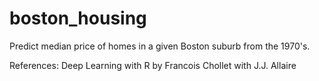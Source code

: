 # boston_housing
Predict median price of homes in a given Boston suburb from the 1970's.

References: Deep Learning with R by Francois Chollet with J.J. Allaire
